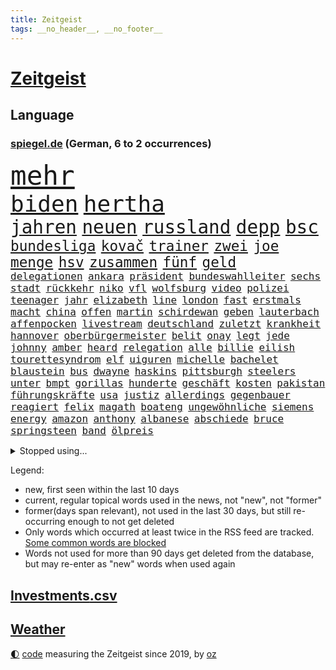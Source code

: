 ```yaml
---
title: Zeitgeist
tags: __no_header__, __no_footer__
---
```


# [Zeitgeist](https://oliz.io/zeitgeist/)

## Language

<h3><a href="https://www.spiegel.de" target="_blank">spiegel.de</a> (German, 6 to 2 occurrences)</h3>
<p style="font-family:monospace">
<span style="font-size:32pt"><a href="news_links.html#mehr" class="current">mehr</a></span>
<br>
<span style="font-size:27pt"><a href="news_links.html#biden" class="current">biden</a></span>
<span style="font-size:27pt"><a href="news_links.html#hertha" class="current">hertha</a></span>
<br>
<span style="font-size:22pt"><a href="news_links.html#jahren" class="current">jahren</a></span>
<span style="font-size:22pt"><a href="news_links.html#neuen" class="current">neuen</a></span>
<span style="font-size:22pt"><a href="news_links.html#russland" class="current">russland</a></span>
<span style="font-size:22pt"><a href="news_links.html#depp" class="current">depp</a></span>
<span style="font-size:22pt"><a href="news_links.html#bsc" class="current">bsc</a></span>
<br>
<span style="font-size:17pt"><a href="news_links.html#bundesliga" class="current">bundesliga</a></span>
<span style="font-size:17pt"><a href="news_links.html#kovač" class="new">kovač</a></span>
<span style="font-size:17pt"><a href="news_links.html#trainer" class="current">trainer</a></span>
<span style="font-size:17pt"><a href="news_links.html#zwei" class="current">zwei</a></span>
<span style="font-size:17pt"><a href="news_links.html#joe" class="current">joe</a></span>
<span style="font-size:17pt"><a href="news_links.html#menge" class="current">menge</a></span>
<span style="font-size:17pt"><a href="news_links.html#hsv" class="current">hsv</a></span>
<span style="font-size:17pt"><a href="news_links.html#zusammen" class="current">zusammen</a></span>
<span style="font-size:17pt"><a href="news_links.html#fünf" class="current">fünf</a></span>
<span style="font-size:17pt"><a href="news_links.html#geld" class="current">geld</a></span>
<br>
<span style="font-size:12pt"><a href="news_links.html#delegationen" class="current">delegationen</a></span>
<span style="font-size:12pt"><a href="news_links.html#ankara" class="current">ankara</a></span>
<span style="font-size:12pt"><a href="news_links.html#präsident" class="current">präsident</a></span>
<span style="font-size:12pt"><a href="news_links.html#bundeswahlleiter" class="new">bundeswahlleiter</a></span>
<span style="font-size:12pt"><a href="news_links.html#sechs" class="current">sechs</a></span>
<span style="font-size:12pt"><a href="news_links.html#stadt" class="current">stadt</a></span>
<span style="font-size:12pt"><a href="news_links.html#rückkehr" class="current">rückkehr</a></span>
<span style="font-size:12pt"><a href="news_links.html#niko" class="new">niko</a></span>
<span style="font-size:12pt"><a href="news_links.html#vfl" class="current">vfl</a></span>
<span style="font-size:12pt"><a href="news_links.html#wolfsburg" class="current">wolfsburg</a></span>
<span style="font-size:12pt"><a href="news_links.html#video" class="current">video</a></span>
<span style="font-size:12pt"><a href="news_links.html#polizei" class="current">polizei</a></span>
<span style="font-size:12pt"><a href="news_links.html#teenager" class="current">teenager</a></span>
<span style="font-size:12pt"><a href="news_links.html#jahr" class="current">jahr</a></span>
<span style="font-size:12pt"><a href="news_links.html#elizabeth" class="current">elizabeth</a></span>
<span style="font-size:12pt"><a href="news_links.html#line" class="new">line</a></span>
<span style="font-size:12pt"><a href="news_links.html#london" class="current">london</a></span>
<span style="font-size:12pt"><a href="news_links.html#fast" class="current">fast</a></span>
<span style="font-size:12pt"><a href="news_links.html#erstmals" class="current">erstmals</a></span>
<span style="font-size:12pt"><a href="news_links.html#macht" class="current">macht</a></span>
<span style="font-size:12pt"><a href="news_links.html#china" class="current">china</a></span>
<span style="font-size:12pt"><a href="news_links.html#offen" class="current">offen</a></span>
<span style="font-size:12pt"><a href="news_links.html#martin" class="current">martin</a></span>
<span style="font-size:12pt"><a href="news_links.html#schirdewan" class="new">schirdewan</a></span>
<span style="font-size:12pt"><a href="news_links.html#geben" class="current">geben</a></span>
<span style="font-size:12pt"><a href="news_links.html#lauterbach" class="current">lauterbach</a></span>
<span style="font-size:12pt"><a href="news_links.html#affenpocken" class="current">affenpocken</a></span>
<span style="font-size:12pt"><a href="news_links.html#livestream" class="current">livestream</a></span>
<span style="font-size:12pt"><a href="news_links.html#deutschland" class="current">deutschland</a></span>
<span style="font-size:12pt"><a href="news_links.html#zuletzt" class="current">zuletzt</a></span>
<span style="font-size:12pt"><a href="news_links.html#krankheit" class="current">krankheit</a></span>
<span style="font-size:12pt"><a href="news_links.html#hannover" class="current">hannover</a></span>
<span style="font-size:12pt"><a href="news_links.html#oberbürgermeister" class="current">oberbürgermeister</a></span>
<span style="font-size:12pt"><a href="news_links.html#belit" class="new">belit</a></span>
<span style="font-size:12pt"><a href="news_links.html#onay" class="new">onay</a></span>
<span style="font-size:12pt"><a href="news_links.html#legt" class="current">legt</a></span>
<span style="font-size:12pt"><a href="news_links.html#jede" class="current">jede</a></span>
<span style="font-size:12pt"><a href="news_links.html#johnny" class="current">johnny</a></span>
<span style="font-size:12pt"><a href="news_links.html#amber" class="current">amber</a></span>
<span style="font-size:12pt"><a href="news_links.html#heard" class="current">heard</a></span>
<span style="font-size:12pt"><a href="news_links.html#relegation" class="current">relegation</a></span>
<span style="font-size:12pt"><a href="news_links.html#alle" class="current">alle</a></span>
<span style="font-size:12pt"><a href="news_links.html#billie" class="current">billie</a></span>
<span style="font-size:12pt"><a href="news_links.html#eilish" class="current">eilish</a></span>
<span style="font-size:12pt"><a href="news_links.html#tourettesyndrom" class="new">tourettesyndrom</a></span>
<span style="font-size:12pt"><a href="news_links.html#elf" class="current">elf</a></span>
<span style="font-size:12pt"><a href="news_links.html#uiguren" class="new">uiguren</a></span>
<span style="font-size:12pt"><a href="news_links.html#michelle" class="current">michelle</a></span>
<span style="font-size:12pt"><a href="news_links.html#bachelet" class="new">bachelet</a></span>
<span style="font-size:12pt"><a href="news_links.html#blaustein" class="new">blaustein</a></span>
<span style="font-size:12pt"><a href="news_links.html#bus" class="current">bus</a></span>
<span style="font-size:12pt"><a href="news_links.html#dwayne" class="current">dwayne</a></span>
<span style="font-size:12pt"><a href="news_links.html#haskins" class="current">haskins</a></span>
<span style="font-size:12pt"><a href="news_links.html#pittsburgh" class="current">pittsburgh</a></span>
<span style="font-size:12pt"><a href="news_links.html#steelers" class="current">steelers</a></span>
<span style="font-size:12pt"><a href="news_links.html#unter" class="current">unter</a></span>
<span style="font-size:12pt"><a href="news_links.html#bmpt" class="new">bmpt</a></span>
<span style="font-size:12pt"><a href="news_links.html#gorillas" class="current">gorillas</a></span>
<span style="font-size:12pt"><a href="news_links.html#hunderte" class="current">hunderte</a></span>
<span style="font-size:12pt"><a href="news_links.html#geschäft" class="current">geschäft</a></span>
<span style="font-size:12pt"><a href="news_links.html#kosten" class="current">kosten</a></span>
<span style="font-size:12pt"><a href="news_links.html#pakistan" class="current">pakistan</a></span>
<span style="font-size:12pt"><a href="news_links.html#führungskräfte" class="new">führungskräfte</a></span>
<span style="font-size:12pt"><a href="news_links.html#usa" class="current">usa</a></span>
<span style="font-size:12pt"><a href="news_links.html#justiz" class="current">justiz</a></span>
<span style="font-size:12pt"><a href="news_links.html#allerdings" class="current">allerdings</a></span>
<span style="font-size:12pt"><a href="news_links.html#gegenbauer" class="current">gegenbauer</a></span>
<span style="font-size:12pt"><a href="news_links.html#reagiert" class="current">reagiert</a></span>
<span style="font-size:12pt"><a href="news_links.html#felix" class="current">felix</a></span>
<span style="font-size:12pt"><a href="news_links.html#magath" class="current">magath</a></span>
<span style="font-size:12pt"><a href="news_links.html#boateng" class="current">boateng</a></span>
<span style="font-size:12pt"><a href="news_links.html#ungewöhnliche" class="current">ungewöhnliche</a></span>
<span style="font-size:12pt"><a href="news_links.html#siemens" class="current">siemens</a></span>
<span style="font-size:12pt"><a href="news_links.html#energy" class="new">energy</a></span>
<span style="font-size:12pt"><a href="news_links.html#amazon" class="current">amazon</a></span>
<span style="font-size:12pt"><a href="news_links.html#anthony" class="current">anthony</a></span>
<span style="font-size:12pt"><a href="news_links.html#albanese" class="new">albanese</a></span>
<span style="font-size:12pt"><a href="news_links.html#abschiede" class="new">abschiede</a></span>
<span style="font-size:12pt"><a href="news_links.html#bruce" class="current">bruce</a></span>
<span style="font-size:12pt"><a href="news_links.html#springsteen" class="new">springsteen</a></span>
<span style="font-size:12pt"><a href="news_links.html#band" class="current">band</a></span>
<span style="font-size:12pt"><a href="news_links.html#ölpreis" class="current">ölpreis</a></span>
</p>
<details>
<summary>Stopped using...</summary>
<p class="former" style="font-size:12pt">
bergen(580) cristiano(580) fdpchef(580) ronaldo(580) 2015(579) kino(579) metropole(579) usaußenminister(579) a2(578) arbeitsplatz(578) einzelhandel(578) esken(578) gelernt(578) getan(578) saskia(578) anscheinend(577) beweisen(577) williams(577) 100000(576) abenteuer(576) amerikanische(576) behandelt(576) erfolgreiche(576) jüngsten(576) kandidatin(576) nigeria(576) rest(576) tiefe(576) weitergeht(576) augen(575) chaos(575) führerschein(575) komplizen(575) protesten(575) reduziert(575) sänger(575) verriet(575) 26(574) attentat(574) bayerns(574) befand(574) festnahmen(574) kapitol(574) obama(574) post(574) rand(574) superstar(574) bahnhof(573) bidens(573) demonstriert(573) laden(573) landesregierung(573) mittelmeer(573) neuinfektionen(573) riesige(573) spur(573) österreichische(573) blicken(572) entkommen(572) gekündigt(572) katze(572) kretschmer(572) lieben(572) ließen(572) rassistische(572) schoss(572) spielraum(572) thailand(572) uspräsidenten(572) zoll(572) autobahn(571) erinnerungen(571) fenster(571) höchsten(571) manöver(571) regel(571) sender(571) stecken(571) tödlicher(571) umdenken(571) starken(570) bestätigen(569) gott(569) rekordmeister(569) sicherheitsbehörden(569) stoppte(569) bad(568) beeinflussen(568) belgien(568) kochen(568) lebenslange(568) liege(568) wären(568) australische(567) britischer(567) erkrankung(567) früherer(567) karriereberaterin(567) mahnt(567) moderator(567) märchen(567) nachwuchs(567) strafe(567) vieler(567) zinsen(567) überlebt(567) billionen(566) einreisen(566) jüngeren(566) mütter(566) verhandlungen(566) erlitt(565) widerspruch(565) zurückkehren(565) 130(564) aufklären(564) bewegen(564) freude(564) jung(564) lehnen(564) restaurant(564) still(564) usschauspielerin(564) venezuela(564) verschärfung(564) 1500(563) deals(563) größter(563) jahrhundert(563) souverän(563) bestimmten(562) drohungen(562) selben(562) stück(562) verbessert(562) voll(562) weder(562) zählen(562) aktiv(561) datenanalyse(561) hölle(561) pünktlich(561) schauen(561) brauche(560) gefragt(560) präsidentin(560) sensation(560) spotify(560) 3000(559) attentäter(559) gabriel(559) größeren(559) visier(559) zogen(559) beschränkungen(558) kontrollen(558) negativen(558) olympische(558) erfunden(557) warm(557) zusammenstoß(557) zwischenzeitlich(557) änderungen(557) berät(556) ereignisse(556) ergibt(556) mission(556) schlimmste(556) voraussetzungen(556) dar(555) sachsens(555) zurückgegangen(555) abkehr(554) goldenen(554) katholische(554) begriff(553) meines(553) schrecken(553) seltsame(553) todesopfer(553) eingreifen(552) hürde(552) mehrerer(552) sichert(552) strengen(552) züge(551) favorit(550) insassen(550) marsch(550) testet(550) wiederholen(550) wusste(550) entspannung(549) erwischt(549) gelandet(549) katholischen(549) konsum(549) rechtzeitig(549) staffel(549) gesundheitsministerium(548) glaubwürdigkeit(548) impfungen(547) rang(547) schockiert(547) 19jähriger(546) erweist(546) steffen(546) fortuna(545) klasse(545) erkranken(544) tisch(544) vermisste(544) provoziert(543) wirbel(543) gehörte(542) teilt(542) fertig(540) hackerangriff(540) benötigte(538) intelligenz(538) kindheit(538) sarah(538) dauert(537) herausforderung(537) minderjährigen(537) senioren(537) stärkt(537) verpasste(534) tanzen(531) schritten(530) beendete(527) johannes(523) sophie(523) tragischen(523) ausgetragen(522) armen(521) spionage(521) heizen(519) anderswo(517) blinken(516) betrunkener(514) schadensersatz(511) last(510) quadratmeter(507) mehren(505) koblenz(504) schutzsuchende(504) schiffe(501) ausweg(497) leiter(492) brutalen(491) sachen(491) seniorin(491) motivation(490) überwiegend(484) cent(470) niederländer(469) diagnose(468) räumte(466) gemüse(456) 5000(444) afghanistans(444) benannt(442) grab(442) skandale(442) haiti(437) kleinstadt(434) großstädten(432) inzidenzen(416) ermittlungsverfahren(399) zypern(399) übrig(393) satellitenbilder(390) tierpark(386) geehrt(381) wüste(380) eile(370) japanischen(367) reichtum(367) außenseiter(360) 25jährige(353) schwerste(350) richteten(348) sächsische(347) dorthin(343) fußballklub(341) riesiger(339) gegend(338) gesprungen(337) jamie(335) verursachen(335) darstellung(331) zusammenarbeiten(331) flohen(326) kolumbien(326) treibstoff(322) erlebnisse(321) bürgern(320) sichere(316) mythos(315) straftat(314) dänen(313) gerichtet(311) brannte(309) rängen(309) astronomen(308) liebt(307) britisches(301) freigesprochen(301) eingriff(299) kilogramm(298) kolumnistin(298) verliebt(298) australischen(297) venedig(297) verheerende(297) erobert(295) eröffnen(295) verrückt(295) auslaufen(294) cup(294) dick(294) seele(294) brücken(290) zwischendurch(290) ostseepipeline(286) zögert(286) fühlte(283) knie(282) selbstkritisch(282) thiel(282) forschungsteam(279) ioc(271) komitee(271) kuriose(271) gigantischen(270) norwegischen(270) siebzigerjahren(270) vizepräsidentin(270) wechselte(270) bundesbehörde(268) expertin(267) handelsverband(266) sprint(266) schwarz(265) supermärkte(265) genießt(264) rätselhafte(262) flüchtlingskrise(259) marsalek(259) ankommen(257) autokraten(257) funktionen(257) benedikt(256) plante(255) befürchtete(254) 15jährigen(253) anhängern(253) lebenden(253) achtjährige(252) zügen(252) händen(251) one(251) geleistet(250) zwölfjähriger(250) verbrannt(249) börsen(246) heiße(246) niedergang(246) nouripour(246) flüchtende(245) agiert(244) angestellten(242) nachmittag(239) vertritt(238) kritischen(237) papiere(237) emirat(236) antwortete(229) draghi(227) mehrwertsteuer(226) rücktrittsforderungen(226) dealer(225) protokoll(224) einigt(223) geladen(223) koalitionsvertrag(223) konflikts(222) tabellenspitze(222) brooklyn(219) erzbischof(219) games(219) feminismus(218) augenhöhe(217) eindringlich(217) krankenhauseinweisungen(216) xavier(216) übertragung(216) euländern(215) kleinsten(215) lotto(215) protestierten(215) 15000(214) mr(214) maskenverweigerer(213) medwedew(213) abschreckung(211) mad(211) ehrung(210) mehrfamilienhaus(210) emotionen(208) genügen(207) briefe(203) gedrängt(203) jährlich(202) bizarren(200) irving(200) kyrie(200) grenzgebiet(199) lasst(198) wichtiges(198) brennenden(197) grünenspitze(197) stau(197) berufseinstieg(195) provokationen(195) suizid(195) 200000(194) 41(194) argumenten(194) geklaut(194) raketenabwehr(194) erreichbar(193) missbrauchsskandal(192) richtete(192) portal(191) verbraucherpreise(191) zulauf(191) sterne(189) nets(187) hitlergruß(184) opel(184) menschlichkeit(183) chefredakteur(182) kernkraftwerk(182) drogenhandel(181) xvi(180) fotografin(179) produzenten(179) energieriesen(178) porträtiert(178) beibehalten(177) phasen(175) blutige(173) geopolitische(173) bescheid(172) atlanta(171) aufarbeiten(171) auschwitz(171) lettland(171) professor(171) berlinale(169) französin(169) hetze(168) lebendig(168) archäologe(167) verzögerungen(167) macrons(166) robben(166) bemerkt(165) topspieler(164) covorsitzende(163) drogenbande(163) dunkeln(162) sohnes(162) erklärungsnot(161) verwüstung(161) aktivistinnen(160) regierungen(160) truppenbewegungen(157) decken(156) einzuholen(156) harsch(156) jahresbeginn(156) rechtfertigt(156) haag(155) ostern(155) bewirken(154) dürr(154) satellitenbild(154) bugatti(153) eva(153) tierwohl(153) chefcoach(151) gerast(150) nordirak(150) meldung(148) sank(148) sinnlos(148) diskussionen(147) nina(147) maßgeblich(146) mercedesbenz(146) mitarbeitenden(146) tvmoderatorin(145) morddrohungen(144) streaming(144) energieversorgung(143) erwägen(143) festivals(143) verbrennen(143) besetzung(142) verteuert(142) malen(141) organisatoren(141) funklöcher(140) mobilfunknetze(140) tierärzte(140) verletzung(140) glamour(139) höhepunkt(139) gebremst(138) begleiter(136) verbündete(136) dopings(135) faktor(135) feigheit(135) brisant(134) filmtipps(134) füllt(134) mahnte(134) schickte(134) schwimmende(134) exklusiv(133) transport(133) verstreichen(133) eroberung(132) preissteigerungen(132) passende(131) viren(131) übergewicht(131) leitete(130) omikronwelle(130) reifen(130) bredouille(129) dublin(129) emotionale(129) marieagnes(129) einnehmen(128) organisiert(128) einfaches(127) richtungen(127) schwerwiegender(127) weiten(126) luftangriffen(125) bijan(124) djirsarai(124) preiserhöhung(124) autozulieferer(123) herausragenden(123) curry(122) klara(122) wahnsinn(122) küken(121) schutzgebieten(121) wahlgang(121) abstiegskampf(119) rennstall(119) aktionsplan(118) coronabedingt(118) riesenreich(118) südkoreaner(118) verlegung(118) gelder(117) pelé(117) schärfsten(117) einrichten(116) opa(116) probiert(116) schaulustige(116) ukraines(116) eingegangen(115) lwiw(115) podcasts(115) kremls(114) petersburg(114) sankt(114) atomausstieg(113) verschwendung(113) erzbistum(112) website(112) elite(111) frauenquote(111) männlicher(111) rivalitäten(111) vatikans(111) erweitern(110) maaßen(110) neuerungen(110) regenfällen(110) verkehrsunfall(110) verringern(110) blühen(109) dahintersteckt(109) demos(109) dj(108) gesünder(108) janeiro(108) messen(108) rio(108) heimgesucht(106) lauten(106) männlichen(106) buhrufe(105) christen(105) kinderwunsch(105) schnelltest(105) drangsaliert(104) formel1star(104) geläutert(104) maskentragen(103) protestierende(103) sponsoring(103) unternehmens(103) coronadaten(102) gegründet(102) gemeldete(102) schriften(102) wagt(102) ausgeschlagen(101) geywitz(101) reederei(101) sicherheitsrates(101) spionagesoftware(101) säugling(101) doll(100) euparlaments(100) grandslamturnier(100) mutmaßlichem(100) islamabad(99) liz(99) eingekesselt(98) spaltung(98) belastungen(97) chemie(97) fabriken(97) flaggschiff(96) spazieren(96) versus(95) douglas(94) exaußenminister(92) sigmar(92) handballer(91) lockdownpartys(91) unionspolitiker(91) eindhoven(90) fortbildung(90) populär(90) reuters(90) unangemeldeten(90) unweit(90) usforscher(90) aufgedeckt(89) bitter(89) campen(89) lohnen(89) prellungen(89) hörsaal(88) ostens(88) sünden(88) trick(88) verwüsten(88) wanderung(88) dortmunder(87) strafverfolgungsbehörden(87) streamingdienst(87) zahlungen(87) abstellen(86) ba2(86) scotland(86) topform(86) yard(86) transparenz(85) 83jährige(84) artenvielfalt(84) diskutierten(84) einkaufstour(84) gebucht(84) kontaktverfolgung(84) ramona(84) verkehrsmitteln(84) wärmedämmung(84) einholen(83) gemeinsamkeit(83) hut(83) iwf(83) vorstandsvorsitzender(83) erzeugt(82) kandidierte(82) usostküste(82) artgenossen(81) jegliche(81) witwer(81) übrigen(81) vorladung(80) warme(80) außergewöhnlich(79) fettleibigkeit(79) gladbacher(79) juristischer(79) klargestellt(79) schuldzuweisungen(79) zugutekommen(79) aufhören(78) fügt(78) neubauten(78) salah(78) tonnenweise(78) deutschrussische(77) eingeliefert(77) kolumbianischen(77) weltmacht(77) 49jährigen(76) beraterin(76) gezockt(76) unwohl(76) 17jährige(75) extremisten(75) guineabissau(75) kulinarisch(75) müsst(75) weigerung(75) arbeitslos(74) demi(74) moore(74) ussängerin(74) betrogen(73) sprengsatz(73) anhalten(72) anrichtet(72) fußballlegende(72) fürths(72) hindern(72) like(72) westafrika(72) anschlägen(71) asylsuchende(71) autobosse(71) forscht(71) kopftuchverbot(71) oppositionschef(71) arglistiger(70) barack(70) genehmigungen(70) historie(70) industriegebiet(70) prophezeit(70) verübt(70) ausfüllen(69) obamas(69) seltsamen(69) silber(69) ultimatum(69) kleingärtner(68) kundgebungen(68) mülleimer(68) paraden(68) welthandel(68) aschaffenburg(67) eintreffen(67) inhalten(67) sportlicher(67) tunesiens(67) bescheiden(66) erwischte(66) fadenscheinigen(66) getarnt(66) grey(66) misstrauisch(66) talkshow(66) theis(66) tonne(66) abdeslam(65) aufzeichnungen(65) berechnungen(65) düstere(65) fragebogen(65) gehoben(65) lücken(65) matsch(65) normale(65) onlineshop(65) psychologisch(65) teamwettbewerb(65) dogg(64) kendrick(64) konfrontationen(64) lamar(64) schwerfällt(64) snoop(64) spagat(64) systemen(64) vereinbarungen(64) 450000(63) iphonehersteller(63) kalifornische(63) rockse(63) roller(63) taktik(63) verseucht(63) carl(62) johanna(62) kunstprojekt(62) sämtlicher(62) ungereimtheiten(62) besetzte(61) expansion(61) fußballwelt(61) heimfans(61) russin(61) sbahnen(61) schriftliche(61) baustein(60) dopingfall(60) geburtstagsparty(60) gegendemonstranten(60) gesprächsangebot(60) anschlagspläne(59) immens(59) markenzeichen(59) materie(59) russlandukrainenews(59) verschlimmert(59) vwabgasskandal(59) dachziegel(58) gefolgt(58) küren(58) schwacher(58) vorgeschlagen(58) wohlwollen(58) deutschrussischen(57) ehesten(57) mini(57) wahlomat(57) aufräumarbeiten(56) austreten(55) geforderten(55) hattrick(55) heben(55) örtlichen(55) ukrainerinnen(54) gesungen(53) höhenflug(53) jahrelanger(53) regierungskritiker(53) stauen(53) ukrainern(53) sterbehilfe(52) töchter(52) behauptung(51) dickes(51) russlandnähe(51) schädigt(51) skiurlaub(51) auflösung(50) ausgeführt(50) bereitschaft(50) domröse(50) exnatogeneral(50) frachtschiff(50) hanslothar(50) hochschule(50) kindheitserinnerungen(50) pofalla(50) ronald(50) schreckt(50) tanks(50) weltraumschrott(50) zynisch(50) 13000(49) atomare(49) crowdfunding(49) festgenommenen(49) sonnenenergie(49) wesel(49) eindrücke(48) notwendige(48) schaffe(48) simpsons(48) völkerrechtswidrigen(48) auslöschen(47) böschung(47) eupräsidentin(47) handelspartner(47) moralischen(47) prinzip(47) unangemessen(47) willens(47) zeuge(47) belagern(46) bombardierung(46) delegation(46) erdgaslieferungen(46) nuklearen(46) tätig(46) ukrainefeldzug(46) zweitligist(46) 2035(45) beizutreten(45) fluchtkorridor(45) t72(45) beladen(44) hilfstransporte(44) hotspotregelung(44) kramer(44) pakistanischen(44) selenskyjregierung(44) bewusst(43) kehren(43) kolossal(43) michelin(43) ausschalten(42) bizarr(42) breiten(42) fatal(42) hochrangige(42) innenräumen(42) moral(42) neuigkeit(42) andrej(41) jäger(41) nachbarschaftsstreit(41) sorokin(41) bereitete(40) energielieferungen(40) fußballweltmeister(40) indonesischen(40) usamerikanische(40) büskens(39) dylan(39) energieimporte(39) flugausfällen(39) massenschlägerei(39) nächte(39) rockstars(39) s04(39) ticketverkäufe(39) bombardements(38) championsleagueaus(38) lys(38) verpflichtungen(38) ausgegeben(37) höhenlagen(37) importiert(37) kooperationen(37) 55(36) ansturm(36) ba1(36) beschaffen(36) draxler(36) gelebt(36) glücklicher(36) herstellung(36) melitopol(36) ten(36) zeugin(36) aufstiegskandidaten(35) lesart(35) strafanzeigen(35) temperaturrekorde(35) vergeltung(35) überhöhen(35) ausharren(34) kadaver(34) lohn(34) luftbrücke(34) überlebenden(34) aufregenden(33) ausgestellten(33) bundesfamilienministerin(33) ernüchtert(33) fluchtrouten(33) fraktionschef(33) fukushima(33) gurken(33) hunderttausend(33) komplexen(33) unfällen(33) aussieht(32) erwachsen(32) kernkraftwerks(32) lautete(32) linkenpolitiker(32) schimmel(32) spielerinnen(32) tegernsee(32) erschafft(31) ruhiger(31) waffenhändler(31) angeregt(30) esoterischen(30) protestierte(30) quebec(30) rohingya(30) ausflugsschiff(29) erteilen(29) extinction(29) gelassenheit(29) herstellern(29) nianzou(29) rebellion(29) tanguy(29) teilerfolg(29) vorschriften(29) atomkrieg(28) aussagt(28) hamsterkäufe(28) rennserie(28) ukrainegeflüchtete(28) strategiewechsel(27) autobranche(26) holzboot(26) hotspot(26) schnellster(26) talkshows(26) unglücke(26) angetrieben(25) austria(25) brandschutz(25) eurocontrol(25) immobilienentwickler(25) inside(25) zugspitze(25) ambivalent(24) ausgedient(24) benennt(24) bewusstlos(24) bogotá(24) fluch(24) mesut(24) palmen(24) abgrund(23) g20(23) hassen(23) hauptgewinn(23) lukas(23) versorgungslage(23) bekunden(22) brunsbüttel(22) bürgerkriegs(22) gefallenen(22) gesenkt(22) heilige(22) hunderter(22) nachgelegt(22) penh(22) phnom(22) schienennetz(22) belagerung(21) drohe(21) eon(21) leber(21) trügerische(21) ach(20) herausforderin(20) ordert(20) tatjana(20) ärmere(20) bußgeld(19) gehörlose(19) herne(19) maschmeyer(19) meistert(19) my(19) umsteigen(19) unochef(19) zweifelhaften(19) entschärfte(18) gaspreis(18) iron(18) nicolas(18) quadratisch(18) sozialverbände(18) beck(17) gipfeltreffen(17) nordwesten(17) sondermüll(17) urkainekrieg(17) zutaten(17) dingfest(16) dome(16) fernen(16) israelischer(16) niere(16) reim(16) tu(16) aufgewachsen(15) cdupolitikerin(15) domenico(15) gegenentwurf(15) heinenesser(15) mallorcagate(15) sonnensystem(15) tedesco(15) verbringen(15) aufhört(14) entfernten(14) notwendigkeit(14) serena(14) arjen(13) eröffnete(13) fußballauswahl(13) general(13) großoffensive(13) marderschützenpanzer(13) tüftelt(13) vernichtungskrieg(13) bestritt(12) entsprechend(12) kabinetts(12) nordrheinwestfälischen(12) usmusiker(12) zaubert(12) effekte(11) exministerin(11) facto(11) gerd(11) hammer(11) lieferproblemen(11) mallorcaaffäre(11) schlachtfeld(11) schmieden(11)
</p>
</details>
<p>Legend:
<ul>
<li><span class="new">new</span>, first seen within the last 10 days</li>
<li><span class="current">current</span>, regular topical words used in the news, not "new", not "former"</li>
<li><span class="former">former(days span relevant)</span>, not used in the last 30 days, but still re-occurring enough to not get deleted</li>
<li>Only words which occurred at least twice in the RSS feed are tracked. <a href="language/filters.py">Some common words are blocked</a></li>
<li>Words not used for more than 90 days get deleted from the database, but may re-enter as "new" words when used again</li>
</ul>
</p>

## [Investments](investments.html)[.csv](investments.csv)

## [Weather](weather.html)

<footer>
<a href="javascript:toggleTheme()" class="nav">🌓</a>
<a href="https://github.com/ooz/zeitgeist">code</a> measuring the Zeitgeist since 2019, by <a href="https://oliz.io">oz</a>
</footer>
